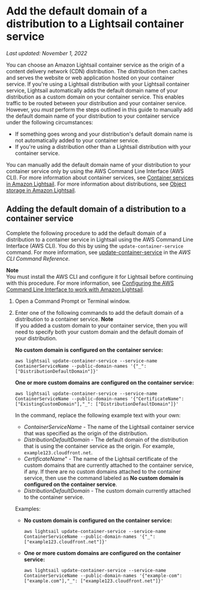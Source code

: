 # Add the default domain of a distribution to a Lightsail container service<a name="amazon-lightsail-adding-distribution-default-domain-to-container-service"></a>

 *Last updated: November 1, 2022* 

You can choose an Amazon Lightsail container service as the origin of a content delivery network \(CDN\) distribution\. The distribution then caches and serves the website or web application hosted on your container service\. If you're using a Lightsail distribution with your Lightsail container service, Lightsail automatically adds the default domain name of your distribution as a custom domain on your container service\. This enables traffic to be routed between your distribution and your container service\. However, you *must* perform the steps outlined in this guide to manually add the default domain name of your distribution to your container service under the following circumstances:
+ If something goes wrong and your distribution's default domain name is not automatically added to your container service\.
+ If you're using a distribution other than a Lightsail distribution with your container service\.

You can manually add the default domain name of your distribution to your container service only by using the AWS Command Line Interface \(AWS CLI\)\. For more information about container services, see [Container services in Amazon Lightsail](amazon-lightsail-container-services.md)\. For more information about distributions, see [Object storage in Amazon Lightsail](buckets-in-amazon-lightsail.md)\.

## Adding the default domain of a distribution to a container service<a name="adding-distribution-default-domain-to-container-service"></a>

Complete the following procedure to add the default domain of a distribution to a container service in Lightsail using the AWS Command Line Interface \(AWS CLI\)\. You do this by using the `update-container-service` command\. For more information, see [update\-container\-service](https://docs.aws.amazon.com/cli/latest/reference/lightsail/update-container-service.html) in the *AWS CLI Command Reference*\.

**Note**  
You must install the AWS CLI and configure it for Lightsail before continuing with this procedure\. For more information, see [Configuring the AWS Command Line Interface to work with Amazon Lightsail](lightsail-how-to-set-up-and-configure-aws-cli.md)\.

1. Open a Command Prompt or Terminal window\.

1. Enter one of the following commands to add the default domain of a distribution to a container service\.
**Note**  
If you added a custom domain to your container service, then you will need to specify both your custom domain and the default domain of your distribution\.

   **No custom domain is configured on the container service:**

   ```
   aws lightsail update-container-service --service-name ContainerServiceName --public-domain-names '{"_": ["DistributionDefaultDomain"]}'
   ```

   **One or more custom domains are configured on the container service:**

   ```
   aws lightsail update-container-service --service-name ContainerServiceName --public-domain-names '{"CertificateName": ["ExistingCustomDomain"],"_": ["DistributionDefaultDomain"]}'
   ```

   In the command, replace the following example text with your own:
   + *ContainerServiceName* \- The name of the Lightsail container service that was specified as the origin of the distribution\.
   + *DistributionDefaultDomain* \- The default domain of the distribution that is using the container service as the origin\. For example, `example123.cloudfront.net`\.
   + *CertificateName*" \- The name of the Lightsail certificate of the custom domains that are currently attached to the container service, if any\. If there are no custom domains attached to the container service, then use the command labeled as **No custom domain is configured on the container service**\.
   + *DistributionDefaultDomain* \- The custom domain currently attached to the container service\.

   Examples:
   + **No custom domain is configured on the container service:**

     ```
     aws lightsail update-container-service --service-name ContainerServiceName --public-domain-names '{"_": ["example123.cloudfront.net"]}'
     ```
   + **One or more custom domains are configured on the container service:**

     ```
     aws lightsail update-container-service --service-name ContainerServiceName --public-domain-names '{"example-com": ["example.com"],"_": ["example123.cloudfront.net"]}'
     ```